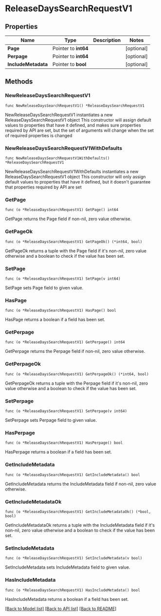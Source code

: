 # ReleaseDaysSearchRequestV1

## Properties

Name | Type | Description | Notes
------------ | ------------- | ------------- | -------------
**Page** | Pointer to **int64** |  | [optional] 
**Perpage** | Pointer to **int64** |  | [optional] 
**IncludeMetadata** | Pointer to **bool** |  | [optional] 

## Methods

### NewReleaseDaysSearchRequestV1

`func NewReleaseDaysSearchRequestV1() *ReleaseDaysSearchRequestV1`

NewReleaseDaysSearchRequestV1 instantiates a new ReleaseDaysSearchRequestV1 object
This constructor will assign default values to properties that have it defined,
and makes sure properties required by API are set, but the set of arguments
will change when the set of required properties is changed

### NewReleaseDaysSearchRequestV1WithDefaults

`func NewReleaseDaysSearchRequestV1WithDefaults() *ReleaseDaysSearchRequestV1`

NewReleaseDaysSearchRequestV1WithDefaults instantiates a new ReleaseDaysSearchRequestV1 object
This constructor will only assign default values to properties that have it defined,
but it doesn't guarantee that properties required by API are set

### GetPage

`func (o *ReleaseDaysSearchRequestV1) GetPage() int64`

GetPage returns the Page field if non-nil, zero value otherwise.

### GetPageOk

`func (o *ReleaseDaysSearchRequestV1) GetPageOk() (*int64, bool)`

GetPageOk returns a tuple with the Page field if it's non-nil, zero value otherwise
and a boolean to check if the value has been set.

### SetPage

`func (o *ReleaseDaysSearchRequestV1) SetPage(v int64)`

SetPage sets Page field to given value.

### HasPage

`func (o *ReleaseDaysSearchRequestV1) HasPage() bool`

HasPage returns a boolean if a field has been set.

### GetPerpage

`func (o *ReleaseDaysSearchRequestV1) GetPerpage() int64`

GetPerpage returns the Perpage field if non-nil, zero value otherwise.

### GetPerpageOk

`func (o *ReleaseDaysSearchRequestV1) GetPerpageOk() (*int64, bool)`

GetPerpageOk returns a tuple with the Perpage field if it's non-nil, zero value otherwise
and a boolean to check if the value has been set.

### SetPerpage

`func (o *ReleaseDaysSearchRequestV1) SetPerpage(v int64)`

SetPerpage sets Perpage field to given value.

### HasPerpage

`func (o *ReleaseDaysSearchRequestV1) HasPerpage() bool`

HasPerpage returns a boolean if a field has been set.

### GetIncludeMetadata

`func (o *ReleaseDaysSearchRequestV1) GetIncludeMetadata() bool`

GetIncludeMetadata returns the IncludeMetadata field if non-nil, zero value otherwise.

### GetIncludeMetadataOk

`func (o *ReleaseDaysSearchRequestV1) GetIncludeMetadataOk() (*bool, bool)`

GetIncludeMetadataOk returns a tuple with the IncludeMetadata field if it's non-nil, zero value otherwise
and a boolean to check if the value has been set.

### SetIncludeMetadata

`func (o *ReleaseDaysSearchRequestV1) SetIncludeMetadata(v bool)`

SetIncludeMetadata sets IncludeMetadata field to given value.

### HasIncludeMetadata

`func (o *ReleaseDaysSearchRequestV1) HasIncludeMetadata() bool`

HasIncludeMetadata returns a boolean if a field has been set.


[[Back to Model list]](../README.md#documentation-for-models) [[Back to API list]](../README.md#documentation-for-api-endpoints) [[Back to README]](../README.md)


